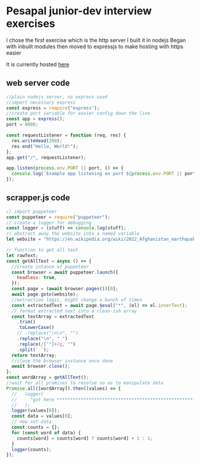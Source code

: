 # Pesapal junior-dev interview exercises

I chose the first exercise which is the http server
I built it in nodejs
Began with inbuilt modules then moved to expressjs to make hosting with https easier

It is currently hosted [here](https://node-server-ted.herokuapp.com/)

## web server code

```javascript
//plain nodejs server, no express used
//import necessary express
const express = require("express");
//create port variable for easier config down the line
const app = express();
port = 8080;

const requestListener = function (req, res) {
  res.writeHead(200);
  res.end("Hello, World!");
};
app.get("/", requestListener);

app.listen(process.env.PORT || port, () => {
  console.log(`Example app listening on port ${process.env.PORT || port}`);
});
```

## scrapper.js code

```javascript
// import puppeteer
const puppeteer = require("puppeteer");
// create a logger for debugging
const logger = (stuff) => console.log(stuff);
// abstract away the website into a named variable
let website = "https://en.wikipedia.org/wiki/2022_Afghanistan_earthquake";

// function to get all text
let rawText;
const getAllText = async () => {
  //create intance of puppeteer
  const browser = await puppeteer.launch({
    headless: true,
  });
  const page = (await browser.pages())[0];
  await page.goto(website);
  //extraction logic, might change a bunch of times
  const extractedText = await page.$eval("*", (el) => el.innerText);
  // format extracted text into a clean-ish array
  const textArray = extractedText
    .trim()
    .toLowerCase()
    // .replace("\n\n", "")
    .replace("\n", " ")
    .replace(/['"]+/g, "")
    .split(` `);
  return textArray;
  //close the browser instance once done
  await browser.close();
};
const wordArray = getAllText();
//wait for all promises to resolve so as to manipulate data
Promise.all([wordArray]).then((values) => {
  //   logger(
  //     "got here **********************************************************************"
  //   );
  logger(values[0]);
  const data = values[0];
  // new set data
  const counts = {};
  for (const word of data) {
    counts[word] = counts[word] ? counts[word] + 1 : 1;
  }
  logger(counts);
});
```
